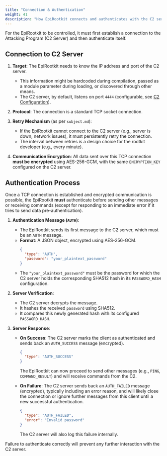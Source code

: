 ```yaml
---
title: "Connection & Authentication"
weight: 41
description: "How EpiRootkit connects and authenticates with the C2 server."
---
```


For the EpiRootkit to be controlled, it must first establish a connection to the Attacking Program (C2 Server) and then authenticate itself.

## Connection to C2 Server

1.  **Target**: The EpiRootkit needs to know the IP address and port of the C2 server.
    *   This information might be hardcoded during compilation, passed as a module parameter during loading, or discovered through other means.
    *   The C2 server, by default, listens on port `4444` (configurable, see [C2 Configuration](../03-attacking-program/configuration.md)).

2.  **Protocol**: The connection is a standard TCP socket connection.

3.  **Retry Mechanism** (as per `subject.md`):
    *   If the EpiRootkit cannot connect to the C2 server (e.g., server is down, network issues), it must persistently retry the connection.
    *   The interval between retries is a design choice for the rootkit developer (e.g., every minute).

4.  **Communication Encryption**: All data sent over this TCP connection **must be encrypted** using AES-256-GCM, with the same `ENCRYPTION_KEY` configured on the C2 server.

## Authentication Process

Once a TCP connection is established and encrypted communication is possible, the EpiRootkit **must** authenticate before sending other messages or receiving commands (except for responding to an immediate error if it tries to send data pre-authentication).

1.  **Authentication Message (`AUTH`)**:
    *   The EpiRootkit sends its first message to the C2 server, which must be an `AUTH` message.
    *   **Format**: A JSON object, encrypted using AES-256-GCM.
        ```json
        {
          "type": "AUTH",
          "password": "your_plaintext_password"
        }
        ```
    *   The `"your_plaintext_password"` must be the password for which the C2 server holds the corresponding SHA512 hash in its `PASSWORD_HASH` configuration.

2.  **Server Verification**:
    *   The C2 server decrypts the message.
    *   It hashes the received `password` using SHA512.
    *   It compares this newly generated hash with its configured `PASSWORD_HASH`.

3.  **Server Response**:
    *   **On Success**: The C2 server marks the client as authenticated and sends back an `AUTH_SUCCESS` message (encrypted).
        ```json
        {
          "type": "AUTH_SUCCESS"
        }
        ```
        The EpiRootkit can now proceed to send other messages (e.g., `PING`, `COMMAND_RESULT`) and will receive commands from the C2.

    *   **On Failure**: The C2 server sends back an `AUTH_FAILED` message (encrypted), typically including an error reason, and will likely close the connection or ignore further messages from this client until a new successful authentication.
        ```json
        {
          "type": "AUTH_FAILED",
          "error": "Invalid password"
        }
        ```
        The C2 server will also log this failure internally.

Failure to authenticate correctly will prevent any further interaction with the C2 server. 